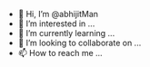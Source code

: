 - 👋 Hi, I’m @abhijitMan
- 👀 I’m interested in ...
- 🌱 I’m currently learning ...
- 💞️ I’m looking to collaborate on ...
- 📫 How to reach me ...

<!---
abhijitMan/abhijitMan is a ✨ special ✨ repository because its `README.md` (this file) appears on your GitHub profile.
You can click the Preview link to take a look at your changes.
--->
